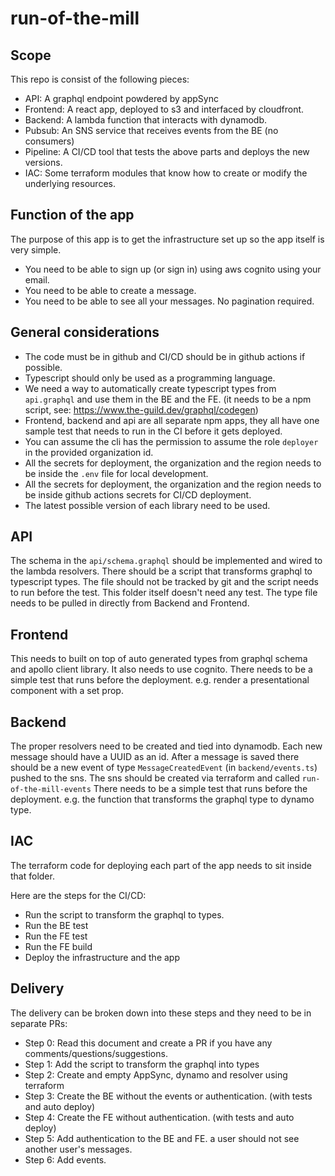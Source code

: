 # run-of-the-mill
## Scope

This repo is consist of the following pieces:

- API: A graphql endpoint powdered by appSync
- Frontend: A react app, deployed to s3 and interfaced by cloudfront.
- Backend: A lambda function that interacts with dynamodb.
- Pubsub: An SNS service that receives events from the BE (no consumers)
- Pipeline: A CI/CD tool that tests the above parts and deploys the new versions.
- IAC: Some terraform modules that know how to create or modify the underlying resources.

## Function of the app

The purpose of this app is to get the infrastructure set up so the app itself is very simple. 
- You need to be able to sign up (or sign in) using aws cognito using your email.
- You need to be able to create a message.
- You need to be able to see all your messages. No pagination required.

## General considerations

- The code must be in github and CI/CD should be in github actions if possible.
- Typescript should only be used as a programming language.
- We need a way to automatically create typescript types from `api.graphql` and use them in the BE and the FE. (it needs to be a npm script, see: https://www.the-guild.dev/graphql/codegen)
- Frontend, backend and api are all separate npm apps, they all have one sample test that needs to run in the CI before it gets deployed.
- You can assume the cli has the permission to assume the role `deployer` in the provided organization id.
- All the secrets for deployment, the organization and the region needs to be inside the `.env` file for local development.
- All the secrets for deployment, the organization and the region needs to be inside github actions secrets for CI/CD deployment.
- The latest possible version of each library need to be used.

## API 

The schema in the `api/schema.graphql` should be implemented and wired to the lambda resolvers.
There should be a script that transforms graphql to typescript types. The file should not be tracked by git and the script needs to run before the test.
This folder itself doesn't need any test.
The type file needs to be pulled in directly from Backend and Frontend.

## Frontend

This needs to built on top of auto generated types from graphql schema and apollo client library. It also needs to use cognito.
There needs to be a simple test that runs before the deployment. e.g. render a presentational component with a set prop.

## Backend

The proper resolvers need to be created and tied into dynamodb. Each new message should have a UUID as an id.
After a message is saved there should be a new event of type `MessageCreatedEvent` (in `backend/events.ts`) pushed to the sns.
The sns should be created via terraform and called `run-of-the-mill-events`
There needs to be a simple test that runs before the deployment. e.g. the function that transforms the graphql type to dynamo type.

## IAC

The terraform code for deploying each part of the app needs to sit inside that folder.

Here are the steps for the CI/CD:

- Run the script to transform the graphql to types.
- Run the BE test
- Run the FE test
- Run the FE build
- Deploy the infrastructure and the app

## Delivery

The delivery can be broken down into these steps and they need to be in separate PRs:

- Step 0: Read this document and create a PR if you have any comments/questions/suggestions.
- Step 1: Add the script to transform the graphql into types
- Step 2: Create and empty AppSync, dynamo and resolver using terraform
- Step 3: Create the BE without the events or authentication. (with tests and auto deploy)
- Step 4: Create the FE without authentication. (with tests and auto deploy)
- Step 5: Add authentication to the BE and FE. a user should not see another user's messages.
- Step 6: Add events.


